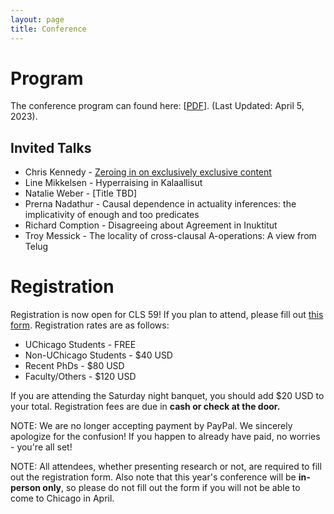 ```yaml
---
layout: page
title: Conference
---
```


# Program

The conference program can found here: [<a href="http://chicagolinguisticsociety.org/public/CLS_59_Schedule_Apr5.pdf">PDF</a>]. (Last Updated: April 5, 2023).

## Invited Talks

* Chris Kennedy - <a href="http://chicagolinguisticsociety.org/public/cls59_abstracts/kennedy.pdf">Zeroing in on exclusively exclusive content</a>
* Line Mikkelsen - Hyperraising in Kalaallisut
* Natalie Weber - [Title TBD]
* Prerna Nadathur - Causal dependence in actuality inferences: the implicativity of enough and too predicates
* Richard Comption - Disagreeing about Agreement in Inuktitut
* Troy Messick - The locality of cross-clausal A-operations: A view from Telug 

# Registration

Registration is now open for CLS 59! If you plan to attend, please fill out <a href="https://forms.gle/3HRJhQF2D8Kv8bmYA">this form</a>. Registration rates are as follows:
- UChicago Students - FREE
- Non-UChicago Students - $40 USD
- Recent PhDs - $80 USD
- Faculty/Others - $120 USD

If you are attending the Saturday night banquet, you should add $20 USD to your total. Registration fees are due in **cash or check at the door.**

NOTE: We are no longer accepting payment by PayPal. We sincerely apologize for the confusion! If you happen to already have paid, no worries - you're all set! 

NOTE: All attendees, whether presenting research or not, are required to fill out the registration form. Also note that this year's conference will be **in-person only**, so please do not fill out the form if you will not be able to come to Chicago in April. 


